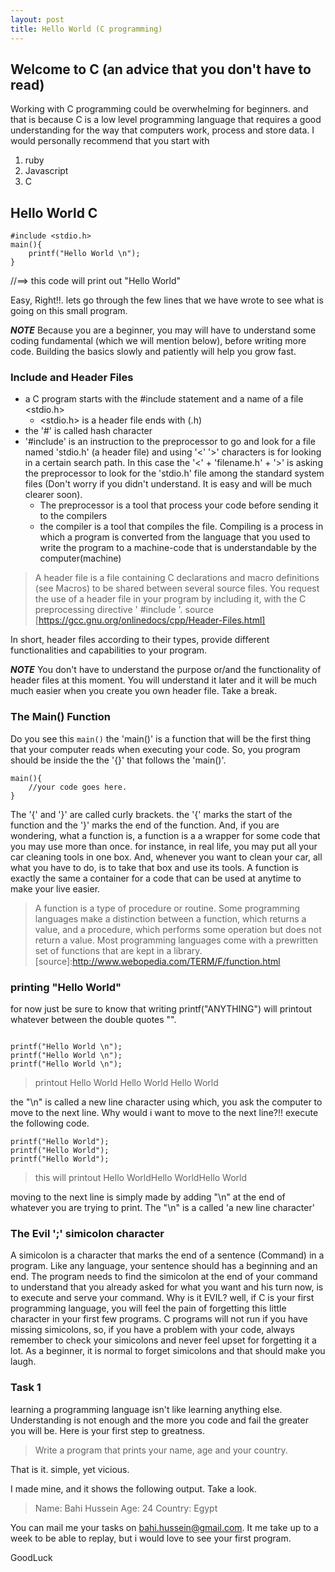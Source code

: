 ```yaml
---
layout: post
title: Hello World (C programming)
---
```


## Welcome to C (an advice that you don't have to read)
Working with C programming could be overwhelming for beginners. and that is because C is a low level programming language that requires a good understanding for the way that computers work, process and store data. I would personally recommend that you start with 
1. ruby
2. Javascript 
3. C 

## Hello World C

```
#include <stdio.h>
main(){
    printf("Hello World \n");
}

```

//==> this code will print out "Hello World"

Easy, Right!!. lets go through the few lines that we have wrote to see what is going on this small program. 

***NOTE***
Because you are a beginner, you may will have to understand some coding fundamental (which we will mention below), before writing more code. Building the basics slowly and patiently will help you grow fast. 

### Include and Header Files

+ a C program starts with the #include statement and a name of a file <stdio.h>
    + <stdio.h> is a header file ends with (.h)
+ the '#' is called hash character
+ '#include' is an instruction to the preprocessor to go and look for a file named 'stdio.h' (a header file) and using '<' '>' characters is for looking in a certain search path. In this case the '<' + 'filename.h' + '>' is asking the preprocessor to look for the 'stdio.h' file among the standard system files (Don't worry if you didn't understand. It is easy and will be much clearer soon).
    + The preprocessor is a tool that process your code before sending it to the compilers
    + the compiler is a tool that compiles the file.
    Compiling is a process in which a program is converted from the language that you used to write the program to a machine-code that is understandable by the computer(machine)


>A header file is a file containing C declarations and macro definitions (see Macros) to be shared between several source files. You request the use of a header file in your program by including it, with the C preprocessing directive ' #include '. source [https://gcc.gnu.org/onlinedocs/cpp/Header-Files.html]

In short, header files according to their types, provide different functionalities and capabilities to your program. 

***NOTE***
You don't have to understand the purpose or/and the functionality of header files at this moment. You will understand it later and it will be much much easier when you create you own header file. Take a break. 

### The Main() Function 
Do you see this ```main()``` the 'main()' is a function that will be the first thing that  your computer reads when executing your code. So, you program should be inside the the '{}' that follows the 'main()'.
```
main(){
    //your code goes here.
}

```

The '{' and '}' are called curly brackets. the '{' marks the start of the function and the '}' marks the end of the function. And, if you are wondering, what a function is, a function is a a wrapper for some code that you may use more than once. for instance, in real life, you may put all your car cleaning tools in one box. And, whenever you want to clean your car, all what you have to do, is to take that box and use its tools. A function is exactly the same a container for a code that can be used at anytime to make your live easier. 

>A function is a type of procedure or routine. Some programming languages make a distinction between a function, which returns a value, and a procedure, which performs some operation but does not return a value. Most programming languages come with a prewritten set of functions that are kept in a library. [source]:http://www.webopedia.com/TERM/F/function.html

### printing "Hello World"
for now just be sure to know that writing printf("ANYTHING") will printout whatever between the double quotes "". 

```

printf("Hello World \n");
printf("Hello World \n");
printf("Hello World \n");

```
> printout 
> Hello World
> Hello World
> Hello World

the "\n" is called a new line character using which, you ask the computer to move to the next line. Why would i want to move to the next line?!! execute the following code. 

```
printf("Hello World");
printf("Hello World");
printf("Hello World");
```
> this will printout 
> Hello WorldHello WorldHello World

moving to the next line is simply made by adding "\n" at the end of whatever you are trying to print. The "\n" is a called 'a new line character'

### The Evil ';' simicolon character
A simicolon is a character that marks the end of a sentence (Command) in a program. Like any language, your sentence should has a beginning and an end. The program needs to find the simicolon at the end of your command to understand that you already asked for what you want and his turn now, is to execute and serve your command. Why is it EVIL? well, if C is your first programming language, you will feel the pain of forgetting this little character in your first few programs. C programs will not run if you have missing simicolons, so, if you have a problem with your code, always remember to check your simicolons and never feel upset for forgetting it a lot. As a beginner, it is normal to forget simicolons and that should make you laugh.

### Task 1
learning a programming language isn't like learning anything else. Understanding is not enough and the more you code and fail the greater you will be. Here is your first step to greatness. 

> Write a program that prints your name, age and your country. 

That is it. simple, yet vicious. 

I made mine, and it shows the following output. Take a look.

>Name: Bahi Hussein
>Age: 24
>Country: Egypt

You can mail me your tasks on bahi.hussein@gmail.com. It me take up to a week to be able to replay, but i would love to see your first program. 


GoodLuck 

